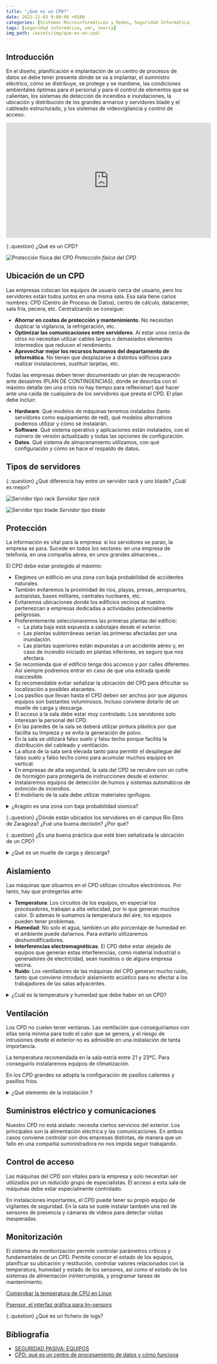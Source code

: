 ```yaml
---
title: "¿Qué es un CPD?"
date: 2022-11-03 9:00:00 +0100
categories: [Sistemas Microinformáticos y Redes, Seguridad Informática]
tags: [seguridad informática, smr, teoría]
img_path: /assets/img/que-es-un-cpd/
---
```


## Introducción

En el diseño, planificación e implantación de un centro de procesos de datos se debe tener presente dónde se va a implantar, el suministro eléctrico, cómo se distribuye, se protege y se mantiene, las condiciones ambientales óptimas para el personal y para el control de elementos que se calientan, los sistemas de detección de incendios e inundaciones, la ubicación y distribución de los grandes armarios y servidores blade y el cableado estructurado, y los sistemas de videovigilancia y control de acceso.

<iframe width="560" height="315" src="https://www.youtube.com/embed/DBI_jnlo6Nk" title="YouTube video player" frameborder="0" allow="accelerometer; autoplay; clipboard-write; encrypted-media; gyroscope; picture-in-picture" allowfullscreen></iframe>

{:.question}
¿Qué es un CPD?

![Protección física del CPD](proteccionFisicaCpd.png)
_Protección física del CPD_

## Ubicación de un CPD

Las empresas colocan los equipos de usuario cerca del usuario, pero los servidores están todos juntos en una misma sala. Esa sala tiene carios nombres: CPD (Centro de Proceso de Datos), centro de cálculo, datacenter, sala fría, pecera, etc. Centralizando se consigue:

- **Ahorrar en costes de protección y mantenimiento**. No necesitan duplicar la vigilancia, la refrigeración, etc.
- **Optimizar las comunicaciones entre servidores**. Al estar unos cerca de otros no necesitan utilizar cables largos o demasiados elementos intermedios que reducen el rendimiento.
- **Aprovechar mejor los recursos humanos del departamento de informática**. No tienen que desplazarse a distintos edificios para realizar instalaciones, sustituir tarjetas, etc.

Todas las empresas deben tener documentado un plan de recuperación ante desastres (PLAN DE CONTINGENCIAS), donde se describa con el máximo detalle (en una crisis no hay tiempo para reflexionar) qué hacer ante una caída de cualquiera de los servidores que presta el CPD. El plan debe incluir:

- **Hardware**. Qué modelos de máquinas tenemos instalados (tanto servidores como equipamiento de red), qué modelos alternativos podemos utilizar y cómo se instalarán.
- **Software**. Qué sistema operativo y aplicaciones están instalados, con el número de versión actualizado y todas las opciones de configuración.
- **Datos**. Qué sistema de almacenamiento utilizamos, con qué configuración y cómo se hace el respaldo de datos.

## Tipos de servidores 

{:.question}
¿Qué diferencia hay entre un servidor rack y uno blade? ¿Cuál es mejor?

![Servidor tipo rack](rack.jpg)
_Servidor tipo rack_

![Servidor tipo blade](blade.jpg)
_Servidor tipo blade_

## Protección

La información es vital para la empresa: si los servidores se paran, la empresa se para. Sucede en todos los sectores: en una empresa de telefonía, en una compañía aérea, en unos grandes almacenes...

El CPD debe estar protegido al máximo:

- Elegimos un edificio en una zona con baja probabilidad de accidentes naturales.
- También evitaremos la proximidad de ríos, playas, presas, aeropuertos, autopistas, bases militares, centrales nucleares, etc.
- Evitaremos ubicaciones donde los edificios vecinos al nuestro pertenezcan a empresas dedicadas a actividades potencialmente peligrosas.
- Preferentemente seleccionaremos las primeras plantas del edificio:
    - La plata baja está expuesta a sabotajes desde el exterior.
    - Las plantas subterráneas serian las primeras afectadas por una inundación.
    - Las plantas superiores están expuestas a un accidente aéreo y, en caso de incendio iniciado en plantas inferiores, es seguro que nos afectara.
- Se recomienda que el edificio tenga dos accesos y por calles diferentes. Así siempre podremos entrar en caso de que una estrada quede inaccesible.
- Es recomendable evitar señalizar la ubicación del CPD para dificultar su localización a posibles atacantes.
- Los pasillos que llevan hasta el CPD deben ser anchos por que algunos equipos son bastantes voluminosos. Incluso conviene dotarlo de un muelle de carga y descarga.
- El acceso a la sala debe estar muy controlado. Los servidores solo interesan la personal del CPD.
- En las paredes de la sala se deberá utilizar pintura plástica por que facilita su limpieza y se evita la generación de polvo.
- En la sala se utilizará falso suelo y falso techo porque facilita la distribución del cableado y ventilación.
- La altura de la sala será elevada tanto para permitir el despliegue del falso suelo y falso techo como para acumular muchos equipos en vertical.
- En empresas de alta seguridad, la sala del CPD se recubre con un cofre de hormigón para protegerla de instrucciones desde el exterior.
- Instalaremos equipos de detección de humos y sistemas automáticos de extinción de incendios.
- El mobiliario de la sala debe utilizar materiales ignífugos.


<details class="card mb-2">
  <summary class="card-header question">¿Aragón es una zona con baja probabilidad sísmica?</summary>
  <div class="card-body" markdown="1">

![Sismicidad en la península ibérica](sismicidad.jpg)
_Sismicidad en la península ibérica_
    
<!-- Comentario para que no se descuajeringue la cosa -->
  </div>
</details>

{:.question}
¿Dónde están ubicados los servidores en el campus Rio Ebro de Zaragoza? ¿Fué una buena decisión? ¿Por qué?

{:.question}
¿Es una buena práctica que esté bien señalizada la ubicación de un CPD?

<details class="card mb-2">
  <summary class="card-header question">¿Qué es un muelle de carga y descarga?</summary>
  <div class="card-body" markdown="1">

![Muelle de carga y descarga](muelleDeCarga.jpg)
_Muelle de carga y descarga_
    
<!-- Comentario para que no se descuajeringue la cosa -->
  </div>
</details>


## Aislamiento

Las máquinas que situamos en el CPD utilizan circuitos electrónicos. Por tanto, hay que protegerlas ante:

- **Temperatura**: Los circuitos de los equipos, en especial los procesadores, trabajan a alta velocidad, por lo que generan muchos calor. Si además le sumamos la temperatura del aire, los equipos pueden tener problemas.
- **Humedad**: No solo el agua, también un alto porcentaje de humedad en el ambiente puede dañarnos. Para evitarlo utilizaremos deshumidificadores.
- **Interferencias electromagnéticas**. El CPD debe estar alejado de equipos que generan estas interferencias, como material industrial o generadores de electricidad, sean nuestros o de alguna empresa vecina.
- **Ruido**: Los ventiladores de las máquinas del CPD generan mucho ruido, tanto que conviene introducir aislamiento acústico para no afectar a los trabajadores de las salas adyacentes.

<details class="card mb-2">
  <summary class="card-header question">¿Cuál es la temperatura y humedad que debe haber en un CPD?</summary>
  <div class="card-body" markdown="1">

- Temperatura (21-23 °C)
- Humedad (40-50 %)
    
<!-- Comentario para que no se descuajeringue la cosa -->
  </div>
</details>

## Ventilación

Los CPD no cuelen tener ventanas. Las ventilación que conseguiríamos con ellas sería mínima para todo el calor que se genera, y el riesgo de intrusiones desde el exterior no es admisible en una instalación de tanta importancia.

La temperatura recomendada en la sala estría entre 21 y 23ºC. Para conseguirlo instalaremos equipos de climatización.

En los CPD grandes se adopta la configuración de pasillos calientes y pasillos fríos.

<details class="card mb-2">
  <summary class="card-header question">¿Qué elemento de la instalación ?</summary>
  <div class="card-body" markdown="1">

Un buen cable-management facilita la ventilación de los componentes electrónicos del CPD.

![Mal cable management](malCableManagement.webp)
_Mal cable management_

![Buen cable management](buenCableManagement.webp)
_Buen cable management_

Puedes leer el artículo [El #cableporn te convencerá de que los cables pueden llegar a ser increíblemente bonitos](https://www.xataka.com/componentes/cableporn-te-convencera-que-cables-pueden-llegar-a-ser-increiblemente-bonitos-1) en el que se ve cable-management nivel dios.

<!-- Comentario para que no se descuajeringue la cosa -->
  </div>
</details>

## Suministros eléctrico y comunicaciones

Nuestro CPD no está aislado: necesita ciertos servicios del exterior. Los principales son la alimentación eléctrica y las comunicaciones. En ambos casos conviene controlar con dos empresas distintas, de manera que un fallo en una compañía suministradora no nos impida seguir trabajando.

## Control de acceso

Las máquinas del CPD son vitales para la empresa y solo necesitan ser utilizados por un reducido grupo de especialistas. El acceso a esta sala de máquinas debe estar especialmente controlado.

En instalaciones importantes, el CPD puede tener su propio equipo de vigilantes de seguridad. En la sala se suele instalar también una red de sensores de presencia y cámaras de vídeos para detectar visitas inesperadas.

## Monitorización

El sistema de monitorización permite controlar parámetros críticos y fundamentales de un CPD. Permite conocer el estado de los equipos, planificar su ubicación y restitución, controlar valores relacionados con la temperatura, humedad y estado de los sensores, así como el estado de los sistemas de alimentación ininterrumpida, y programar tareas de mantenimiento.

[Comprobar la temperatura de CPU en Linux](https://protegermipc.net/2021/02/08/comprobar-la-temperatura-de-cpu-en-ubuntu-linux/)

[Psensor, el interfaz gráfica para lm-sensors](https://ubunlog.com/psensor-interfaz-lm-sensors/#Configura_lm-sensors)

{:.question}
¿Qué es un fichero de logs?

## Bibliografía

- [SEGURIDAD PASIVA: EQUIPOS](http://aleogao.blogspot.com/2016/11/seguridad-pasiva-equipos.html)
- [CPD: qué es un centro de procesamiento de datos y cómo funciona](https://www.xataka.com/pro/cpd-que-centro-procesamiento-datos-como-funciona)